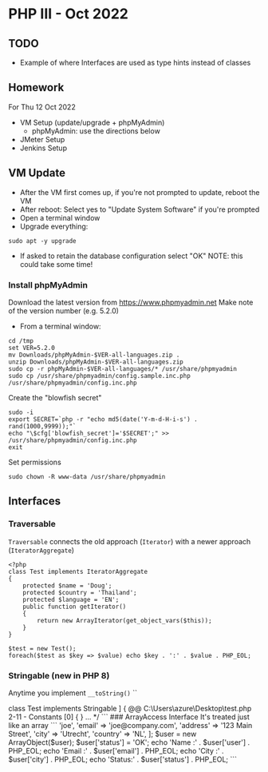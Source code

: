 # PHP III - Oct 2022

## TODO
* Example of where Interfaces are used as type hints instead of classes

## Homework
For Thu 12 Oct 2022
* VM Setup (update/upgrade + phpMyAdmin)
  * phpMyAdmin: use the directions below
* JMeter Setup
* Jenkins Setup

## VM Update
* After the VM first comes up, if you're not prompted to update, reboot the VM
* After reboot: Select yes to "Update System Software" if you're prompted
* Open a terminal window
* Upgrade everything:
```
sudo apt -y upgrade
```
  * If asked to retain the database configuration select "OK"
NOTE: this could take some time!
### Install phpMyAdmin

Download the latest version from https://www.phpmyadmin.net
Make note of the version number (e.g. 5.2.0)
* From a terminal window:
```
cd /tmp
set VER=5.2.0
mv Downloads/phpMyAdmin-$VER-all-languages.zip .
unzip Downloads/phpMyAdmin-$VER-all-languages.zip
sudo cp -r phpMyAdmin-$VER-all-languages/* /usr/share/phpmyadmin
sudo cp /usr/share/phpmyadmin/config.sample.inc.php /usr/share/phpmyadmin/config.inc.php
```
Create the "blowfish secret"
```
sudo -i
export SECRET=`php -r "echo md5(date('Y-m-d-H-i-s') . rand(1000,9999));"`
echo "\$cfg['blowfish_secret']='$SECRET';" >> /usr/share/phpmyadmin/config.inc.php
exit
```
Set permissions
```
sudo chown -R www-data /usr/share/phpmyadmin
```

## Interfaces
### Traversable 
`Traversable` connects the old approach (`Iterator`) with a newer approach (`IteratorAggregate`)
```
<?php
class Test implements IteratorAggregate
{
	protected $name = 'Doug';
	protected $country = 'Thailand';
	protected $language = 'EN';
	public function getIterator()
	{
		return new ArrayIterator(get_object_vars($this));
	}
}

$test = new Test();
foreach($test as $key => $value) echo $key . ':' . $value . PHP_EOL;
```
### Stringable (new in PHP 8)
Anytime you implement `__toString()`
``
<?php
class Test
{
	protected $name = 'Doug';
	protected $country = 'Thailand';
	protected $language = 'EN';
	public function __toString()
	{
		return var_export(get_object_vars($this), TRUE);
	}
}

$test = new Test();
echo $test;
echo PHP_EOL;
$reflect = new ReflectionObject($test);
echo $reflect;
echo PHP_EOL;

// output
/*
 * Object of class [ <user> class Test implements Stringable ] {
  @@ C:\Users\azure\Desktop\test.php 2-11

  - Constants [0] {
  } 
  ...
*/
```
### ArrayAccess Interface
It's treated just like an array
```
<?php
$user = [
	'user' => 'joe',
	'email'  => 'joe@company.com',
	'address' => '123 Main Street',
	'city' => 'Utrecht',
	'country' => 'NL',
];

$user = new ArrayObject($user);
$user['status'] = 'OK';

echo 'Name  :' . $user['user'] . PHP_EOL;
echo 'Email :' . $user['email'] . PHP_EOL;
echo 'City  :' . $user['city'] . PHP_EOL;
echo 'Status:' . $user['status'] . PHP_EOL;
```
